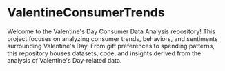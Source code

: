# ValentineConsumerTrends
Welcome to the Valentine's Day Consumer Data Analysis repository! This project focuses on analyzing consumer trends, behaviors, and sentiments surrounding Valentine's Day. From gift preferences to spending patterns, this repository houses datasets, code, and insights derived from the analysis of Valentine's Day-related data.
